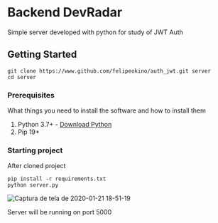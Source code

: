 # Backend DevRadar

Simple server developed with python for study of JWT Auth 

## Getting Started

```
git clone https://www.github.com/felipeokino/auth_jwt.git server
cd server
```

### Prerequisites

What things you need to install the software and how to install them


1. Python 3.7+ - [Download Python](https://www.python.org/downloads/)
2. Pip 19+


### Starting project

After cloned project
```
pip install -r requirements.txt
python server.py
```
![Captura de tela de 2020-01-21 18-51-19](https://user-images.githubusercontent.com/21133528/72846326-222b5600-3c7f-11ea-9fee-76b5a1472ac8.png)

Server will be running on port 5000
